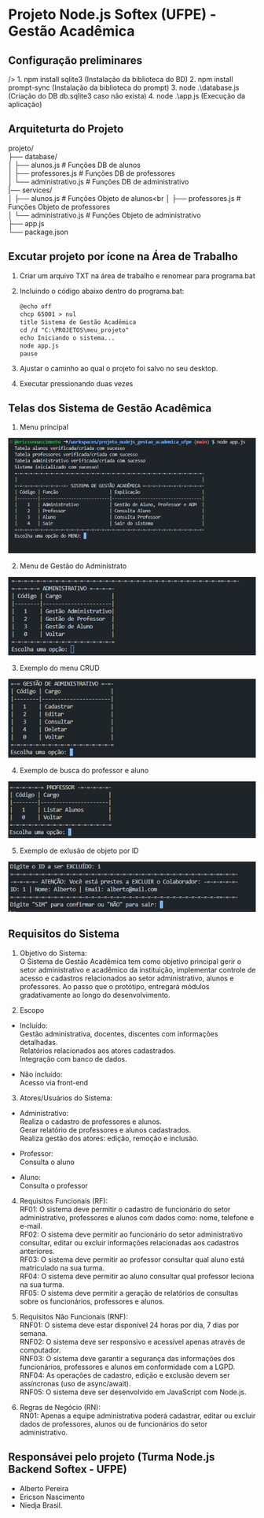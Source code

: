 # Projeto Node.js Softex (UFPE) - Gestão Acadêmica 

<h2>Configuração preliminares</h2>
/>
1. npm install sqlite3 (Instalação da biblioteca do BD)
2. npm install prompt-sync (Instalação da biblioteca do prompt)
3. node .\database.js (Criação do DB db.sqlite3 caso não exista)
4. node .\app.js (Execução da aplicação)

## Arquiteturta do Projeto

projeto/<br/>
├── database/<br/>
│   ├── alunos.js         # Funções DB de alunos<br/>
│   ├── professores.js    # Funções DB de professores<br/>
│   └── administrativo.js # Funções DB de administrativo<br/>
|── services/<br/>
│   ├── alunos.js         # Funções Objeto de alunos<br
│   ├── professores.js    # Funções Objeto de professores<br/>
│   └── administrativo.js # Funções Objeto de administrativo<br/>
├── app.js<br/>
└── package.json<br/>

## Excutar projeto por ícone na Área de Trabalho

1. Criar um arquivo TXT na área de trabalho e renomear para programa.bat
2. Incluindo o código abaixo dentro do programa.bat:

    ```
    @echo off
    chcp 65001 > nul
    title Sistema de Gestão Acadêmica
    cd /d "C:\PROJETOS\meu_projeto"
    echo Iniciando o sistema...
    node app.js
    pause
    ```

3. Ajustar o caminho ao qual o projeto foi salvo no seu desktop.
4. Executar pressionando duas vezes

## Telas dos Sistema de Gestão Acadêmica

1. Menu principal<br/>

![alt text](image.png)

2. Menu de Gestão do Administrato<br/>

![alt text](image-1.png)

3. Exemplo do menu CRUD<br/>

![alt text](image-2.png)

4. Exemplo de busca do professor e aluno<br/>

![alt text](image-3.png)

5. Exemplo de exlusão de objeto por ID<br/>

![alt text](image-4.png)

## Requisitos do Sistema

1. Objetivo do Sistema:<br/>
    O Sistema de Gestão Acadêmica tem como objetivo principal gerir o setor administrativo e acadêmico da instituição, implementar controle de acesso e cadastros relacionados ao setor administrativo, alunos e professores. Ao passo que o protótipo, entregará módulos gradativamente ao longo do desenvolvimento.

2. Escopo
* Incluído:<br/>
    Gestão administrativa, docentes, discentes com informações detalhadas.<br/>
    Relatórios relacionados aos atores cadastrados.<br/>
    Integração com banco de dados.<br/>

* Não incluído:<br/>
    Acesso via front-end<br/>

3. Atores/Usuários do Sistema:<br/>
* Administrativo:<br/>
    Realiza o cadastro de professores e alunos.<br/>
    Gerar relatório de professores e alunos cadastrados.<br/>
    Realiza gestão dos atores: edição, remoção e inclusão.<br/>

* Professor:<br/>
    Consulta o aluno <br/>
* Aluno:<br/>
    Consulta o professor<br/>

4. Requisitos Funcionais (RF):<br/>
    RF01: O sistema deve permitir o cadastro de funcionário do setor administrativo, professores e alunos com dados como: nome, telefone e e-mail.<br/>
    RF02: O sistema deve permitir ao funcionário do setor administrativo consultar, editar ou excluir informações relacionadas aos cadastros anteriores.<br/>
    RF03: O sistema deve permitir ao professor consultar qual aluno está matriculado na sua turma.<br/>
    RF04: O sistema deve permitir ao aluno consultar qual professor leciona na sua turma.<br/>
    RF05: O sistema deve permitir a geração de relatórios de consultas sobre os funcionários, professores e alunos.<br/>

5. Requisitos Não Funcionais (RNF):<br/>
    RNF01: O sistema deve estar disponível 24 horas por dia, 7 dias por semana.<br/>
    RNF02: O sistema deve ser responsivo e acessível apenas através de computador.<br/>
    RNF03: O sistema deve garantir a segurança das informações dos funcionários, professores e alunos em conformidade com a LGPD.<br/>
    RNF04: As operações de cadastro, edição e exclusão devem ser assíncronas (uso de async/await).<br/>
    RNF05: O sistema deve ser desenvolvido em JavaScript com Node.js.<br/>

6. Regras de Negócio (RN):<br/>
    RN01: Apenas a equipe administrativa poderá cadastrar, editar ou excluir dados de professores, alunos ou de funcionários do setor administrativo.

## Responsávei pelo projeto (Turma Node.js Backend Softex - UFPE)

* Alberto Pereira
* Ericson Nascimento
* Niedja Brasil.


